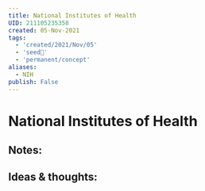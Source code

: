 ```yaml
---
title: National Institutes of Health
UID: 211105235358
created: 05-Nov-2021
tags:
  - 'created/2021/Nov/05'
  - 'seed🥜'
  - 'permanent/concept'
aliases:
  - NIH
publish: False
---
```

# National Institutes of Health

## Notes:


## Ideas & thoughts:


